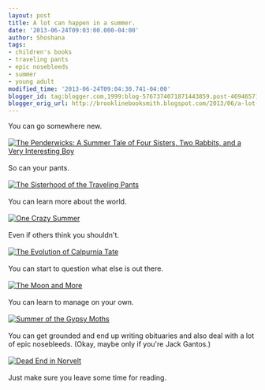 ```yaml
---
layout: post
title: A lot can happen in a summer.
date: '2013-06-24T09:03:00.000-04:00'
author: Shoshana
tags:
- children's books
- traveling pants
- epic nosebleeds
- summer
- young adult
modified_time: '2013-06-24T09:04:30.741-04:00'
blogger_id: tag:blogger.com,1999:blog-5767374071871443859.post-4694657109985123532
blogger_orig_url: http://brooklinebooksmith.blogspot.com/2013/06/a-lot-can-happen-in-summer.html
---
```


You can go somewhere new.<br /><br /><a href="http://www.brooklinebooksmith-shop.com/book/v/9780440420477"><img src="http://images.booksense.com/images/books/477/420/FC9780440420477.JPG" title="The Penderwicks: A Summer Tale of Four Sisters, Two Rabbits, and a Very Interesting Boy" /></a><br /><br />So can your pants.<br /><br /><a href="http://www.brooklinebooksmith-shop.com/book/v/9780385730587"><img src="http://images.booksense.com/images/books/587/730/FC9780385730587.JPG" title="The Sisterhood of the Traveling Pants" /></a><br /><br />You can learn more about the world.<br /><br /><a href="http://www.brooklinebooksmith-shop.com/book/v/9780060760908"><img src="http://images.booksense.com/images/books/908/760/FC9780060760908.JPG" title="One Crazy Summer" /></a><br /><br />Even if others think you shouldn't.<br /><br /><a href="http://www.brooklinebooksmith-shop.com/book/v/9780312659301"><img src="http://images.booksense.com/images/books/301/659/FC9780312659301.JPG" title="The Evolution of Calpurnia Tate" /></a><br /><br />You can start to question what else is out there.<br /><br /><a href="http://www.brooklinebooksmith-shop.com/book/v/9780670785605"><img src="http://images.booksense.com/images/books/605/785/FC9780670785605.JPG" title="The Moon and More" /></a><br /><br />You can learn to manage on your own.<br /><br /><a href="http://www.brooklinebooksmith-shop.com/book/v/9780061964220"><img src="http://images.booksense.com/images/books/220/964/FC9780061964220.JPG" title="Summer of the Gypsy Moths" /></a><br /><br />You can get grounded and end up writing obituaries and also deal with a lot of epic nosebleeds. (Okay, maybe only if you're Jack Gantos.)<br /><br /><a href="http://www.brooklinebooksmith-shop.com/book/v/9781250010230"><img src="http://images.booksense.com/images/books/230/010/FC9781250010230.JPG" title="Dead End in Norvelt" /></a><br /><br />Just make sure you leave some time for reading.